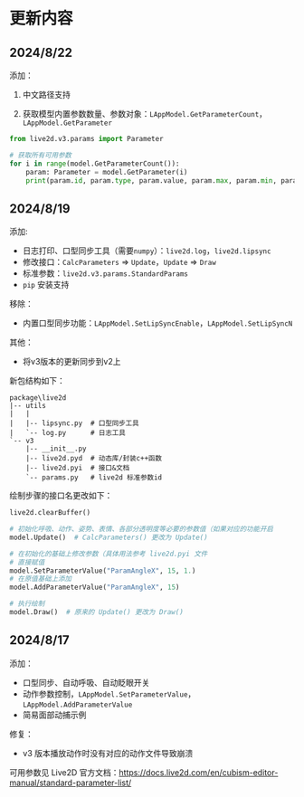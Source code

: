 # 更新内容

## 2024/8/22
添加：

1. 中文路径支持

2. 获取模型内置参数数量、参数对象：`LAppModel.GetParameterCount`，`LAppModel.GetParameter`
```python
from live2d.v3.params import Parameter

# 获取所有可用参数
for i in range(model.GetParameterCount()):
    param: Parameter = model.GetParameter(i)
    print(param.id, param.type, param.value, param.max, param.min, param.default)
```




## 2024/8/19

添加:

* 日志打印、口型同步工具（需要`numpy`）：`live2d.log`，`live2d.lipsync`
* 修改接口：`CalcParameters` => `Update`，`Update` => `Draw`
* 标准参数：`live2d.v3.params.StandardParams`
* `pip` 安装支持

移除：

* 内置口型同步功能：`LAppModel.SetLipSyncEnable`，`LAppModel.SetLipSyncN`

其他：

* 将v3版本的更新同步到v2上

新包结构如下：

```
package\live2d
|-- utils
|   |
|   |-- lipsync.py  # 口型同步工具
|   `-- log.py      # 日志工具
`-- v3
    |-- __init__.py
    |-- live2d.pyd  # 动态库/封装c++函数
    |-- live2d.pyi  # 接口&文档
    `-- params.py   # live2d 标准参数id
```

绘制步骤的接口名更改如下：

```python
live2d.clearBuffer()

# 初始化呼吸、动作、姿势、表情、各部分透明度等必要的参数值（如果对应的功能开启
model.Update()  # CalcParameters() 更改为 Update()

# 在初始化的基础上修改参数（具体用法参考 live2d.pyi 文件
# 直接赋值
model.SetParameterValue("ParamAngleX", 15, 1.)
# 在原值基础上添加
model.AddParameterValue("ParamAngleX", 15)

# 执行绘制
model.Draw()  # 原来的 Update() 更改为 Draw()
```

## 2024/8/17

添加：

* 口型同步、自动呼吸、自动眨眼开关
* 动作参数控制，`LAppModel.SetParameterValue`，`LAppModel.AddParameterValue`
* 简易面部动捕示例

修复：

* v3 版本播放动作时没有对应的动作文件导致崩溃

可用参数见 Live2D 官方文档：https://docs.live2d.com/en/cubism-editor-manual/standard-parameter-list/
